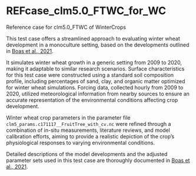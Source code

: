# REFcase_clm5.0_FTWC_for_WC
Reference case for clm5.0_FTWC of WinterCrops

This test case offers a streamlined approach to evaluating winter wheat development in a monoculture setting, based on the developments outlined in [Boas et al., 2021](https://doi.org/10.5194/gmd-14-573-2021). 

It simulates winter wheat growth in a generic setting from 2009 to 2020, making it adaptable to similar research scenarios. Surface characteristics for this test case were constructed using a standard soil composition profile, including percentages of sand, clay, and organic matter optimized for winter wheat simulations. Forcing data, collected hourly from 2009 to 2020, utilized meteorological information from nearby sources to ensure an accurate representation of the environmental conditions affecting crop development.

Winter wheat crop parameters in the parameter file `clm5_params.c171117__FruitTree_with_cv.nc` were refined through a combination of in-situ measurements, literature reviews, and model calibration efforts, aiming to provide a realistic depiction of the crop’s physiological responses to varying environmental conditions.

Detailed descriptions of the model developments and the adjusted parameter sets used in this test case are thoroughly documented in [Boas et al., 2021](https://doi.org/10.5194/gmd-14-573-2021).
